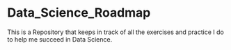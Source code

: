 # Data_Science_Roadmap
This is a Repository that keeps in track of all the exercises and practice I do to help me succeed in Data Science. 
